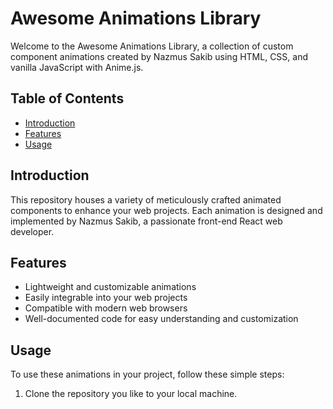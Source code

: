 # Awesome Animations Library

Welcome to the Awesome Animations Library, a collection of custom component animations created by Nazmus Sakib using HTML, CSS, and vanilla JavaScript with Anime.js.

## Table of Contents

- [Introduction](#introduction)
- [Features](#features)
- [Usage](#usage)

## Introduction

This repository houses a variety of meticulously crafted animated components to enhance your web projects. Each animation is designed and implemented by Nazmus Sakib, a passionate front-end React web developer.

## Features

- Lightweight and customizable animations
- Easily integrable into your web projects
- Compatible with modern web browsers
- Well-documented code for easy understanding and customization

## Usage

To use these animations in your project, follow these simple steps:

1. Clone the repository you like to your local machine.
